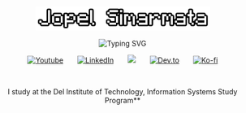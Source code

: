 <p align="center">
  <a href="https://github.com/JopelSimarmata">
    <img src="https://github.com/JopelSimarmata/Costum_Readme/blob/main/Jopel-Simarmata%20(1).png?raw=true" alt="Jopel Simarmata" /></a>
</p>

<p align="center">
  <img src="https://readme-typing-svg.demolab.com?font=Fira+Code&size=25&pause=1000&color=0CF761&center=true&vCenter=true&width=435&separator=%3C&lines=while+(!succes)+%7B%3CTryAgain();+%7D" alt="Typing SVG" />
</p>

<p align="center">
  <a href="https://youtube.com/@jopelsimarmata2803?si=iZPD-RGGnHdlLsiD"><img width="32px" alt="Youtube" title="Youtube" src="https://img.icons8.com/?size=100&id=37326&format=png&color=08FF2E"/></a>
  &#8287;&#8287;&#8287;&#8287;&#8287;
  <a href="https://www.linkedin.com/in/%F0%9D%90%89%F0%9D%90%A8%F0%9D%90%A9%F0%9D%90%9E%F0%9D%90%A5-%F0%9D%90%92%F0%9D%90%A2%F0%9D%90%A6%F0%9D%90%9A%F0%9D%90%AB%F0%9D%90%A6%F0%9D%90%9A%F0%9D%90%AD%F0%9D%90%9A-743397262/"><img width="32px" alt="LinkedIn" title="LinkedIn" src="https://img.icons8.com/?size=100&id=8808&format=png&color=08FF2E"/></a>
  &#8287;&#8287;&#8287;&#8287;&#8287;
  <a href="https://discord.gg/jevans1859" alt="Discord" title="Dev Pro Tips Discord Server"><img width="32px" src="https://img.icons8.com/?size=100&id=30888&format=png&color=08FF2E"/></a>
  &#8287;&#8287;&#8287;&#8287;&#8287;
  <a href=""><img width="32px" alt="Dev.to" title="DenverCoder1 Dev.to" src="https://img.icons8.com/?size=100&id=59813&format=png&color=08FF2E"></a>
  &#8287;&#8287;&#8287;&#8287;&#8287;
  <a href=""><img width="32px" alt="Ko-fi" title="Buy me a coffee" src="https://img.icons8.com/?size=100&id=118638&format=png&color=08FF2E"/></a>
<!--   &#8287;&#8287;&#8287;&#8287;&#8287;
  <a href="http://eyl327.mywebcommunity.org/promos/"><img width="32px" alt="Free Stuff" title="Free gifts for you" src="https://i.imgur.com/0uVwkoZ.png"/></a> -->
</p>

<br>
<div>
  <p align="center">I study at the Del Institute of Technology, Information Systems Study Program**</p>
  </div>



